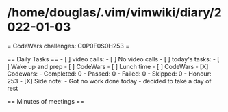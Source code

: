 # /home/douglas/.vim/vimwiki/diary/2022-01-03

= CodeWars challenges: C0P0F0S0H253 =

== Daily Tasks ==
    - [ ] video calls:
        - [ ] No video calls
    - [ ] today's tasks:
		- [ ] Wake up and prep
		- [ ] CodeWars
		- [ ] Lunch time
		- [ ] CodeWars
	- [X] Codewars:
		- Completed: 0
		- Passed: 0
		- Failed: 0
		- Skipped: 0
		- Honour: 253
	- [X] Side note:
		- Got no work done today
		- decided to take a day of rest

== Minutes of meetings ==

